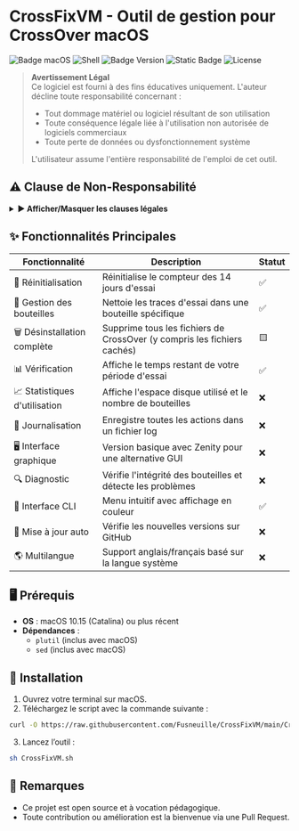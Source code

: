 # CrossFixVM - Outil de gestion pour CrossOver macOS

![Badge macOS](https://img.shields.io/badge/10.15%2B-success?style=flat-square&logo=apple&label=MacOS&labelColor=grey)
![Shell](https://img.shields.io/badge/Bash-green?style=flat-square&label=Shell&labelColor=grey)
![Badge Version](https://img.shields.io/badge/1.1-yellow?style=flat-square&label=Version&labelColor=grey)
![Static Badge](https://img.shields.io/badge/Reset%20Trial-blueviolet?style=flat-square&label=Feature&labelColor=grey)
![License](https://img.shields.io/badge/MIT-blue?style=flat-square&label=License&labelColor=grey)

> **Avertissement Légal**  
> Ce logiciel est fourni à des fins éducatives uniquement. L'auteur décline toute responsabilité concernant :
> - Tout dommage matériel ou logiciel résultant de son utilisation
> - Toute conséquence légale liée à l'utilisation non autorisée de logiciels commerciaux
> - Toute perte de données ou dysfonctionnement système
> 
> L'utilisateur assume l'entière responsabilité de l'emploi de cet outil.

## ⚠️ Clause de Non-Responsabilité

<details>
<summary><strong>▶ Afficher/Masquer les clauses légales</strong></summary>

Conformément à la licence MIT, en utilisant ce logiciel, vous reconnaissez que :

1. **Usage Personnel** : Cet outil est destiné à l'étude des mécanismes de licence logicielle

2. **Compatibilité** : Aucune garantie de fonctionnement n'est fournie, notamment pour :
   - Les versions futures de CrossOver
   - Les environnements macOS modifiés
   - Les systèmes avec configurations particulières

3. **Conformité Juridique** : Il est de votre responsabilité de :
   - Vérifier la conformité avec les CGU de CodeWeavers
   - Disposer d'une licence valide si nécessaire
   - Respecter les lois locales sur la reverse engineering

4. **Sécurité** : Des modifications système sont effectuées, notamment :
   - Édition des registres Windows (bouteilles)
   - Modification des préférences système
   - Suppression de fichiers critiques

</details>

## ✨ Fonctionnalités Principales

| Fonctionnalité               | Description                                                                 | Statut  |
|------------------------------|-----------------------------------------------------------------------------|---------|
| 🔄 Réinitialisation          | Réinitialise le compteur des 14 jours d'essai                               | ✅      |
| 🍾 Gestion des bouteilles    | Nettoie les traces d'essai dans une bouteille spécifique                    | ✅      |
| 🗑️ Désinstallation complète | Supprime tous les fichiers de CrossOver (y compris les fichiers cachés)      | 🟨      |
| 📊 Vérification              | Affiche le temps restant de votre période d'essai                           | ✅      |
| 📈 Statistiques d'utilisation| Affiche l'espace disque utilisé et le nombre de bouteilles                  | ❌      |
| 📝 Journalisation            | Enregistre toutes les actions dans un fichier log                           | ❌      |
| 🖥️ Interface graphique       | Version basique avec Zenity pour une alternative GUI                        | ❌      |
| 🔍 Diagnostic                | Vérifie l'intégrité des bouteilles et détecte les problèmes                 | ❌      |
| 🎨 Interface CLI             | Menu intuitif avec affichage en couleur                                     | ✅      |
| 🔄 Mise à jour auto          | Vérifie les nouvelles versions sur GitHub                                   | ❌      |
| 🌎 Multilangue               | Support anglais/français basé sur la langue système                         | ❌      |



## 🖥 Prérequis

- **OS** : macOS 10.15 (Catalina) ou plus récent
- **Dépendances** : 
  - `plutil` (inclus avec macOS)
  - `sed` (inclus avec macOS)

## 🚀 Installation

1. Ouvrez votre terminal sur macOS.
2. Téléchargez le script avec la commande suivante :

```bash
curl -O https://raw.githubusercontent.com/Fusneuille/CrossFixVM/main/CrossFixVM.sh
```
3. Lancez l’outil :

```bash
sh CrossFixVM.sh
```

## 🧠 Remarques

- Ce projet est open source et à vocation pédagogique.
- Toute contribution ou amélioration est la bienvenue via une Pull Request.

